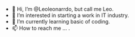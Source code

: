 - 👋 Hi, I’m @Leoleonarrdo, but call me Leo. 
- 👀 I’m interested in starting a work in IT industry.
- 🌱 I’m currently learning basic of coding.
- 📫 How to reach me ... .
